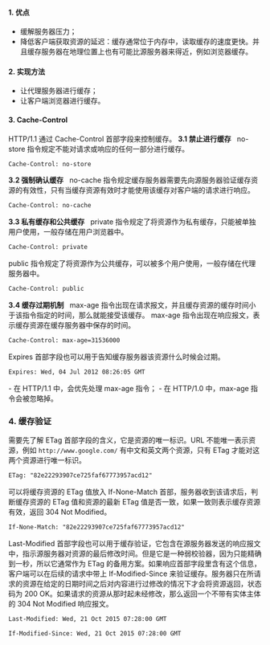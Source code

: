 #### 1. 优点
- 缓解服务器压力；
- 降低客户端获取资源的延迟：缓存通常位于内存中，读取缓存的速度更快。并且缓存服务器在地理位置上也有可能比源服务器来得近，例如浏览器缓存。
#### 2. 实现方法
- 让代理服务器进行缓存；
- 让客户端浏览器进行缓存。
#### 3. Cache-Control
HTTP/1.1 通过 Cache-Control 首部字段来控制缓存。
**3.1 禁止进行缓存**  
no-store 指令规定不能对请求或响应的任何一部分进行缓存。
```html
Cache-Control: no-store
```
**3.2 强制确认缓存**  
no-cache 指令规定缓存服务器需要先向源服务器验证缓存资源的有效性，只有当缓存资源有效时才能使用该缓存对客户端的请求进行响应。
```html
Cache-Control: no-cache
```
**3.3 私有缓存和公共缓存**  
private 指令规定了将资源作为私有缓存，只能被单独用户使用，一般存储在用户浏览器中。
```html
Cache-Control: private
```
public 指令规定了将资源作为公共缓存，可以被多个用户使用，一般存储在代理服务器中。
```html
Cache-Control: public
```
**3.4 缓存过期机制**  
max-age 指令出现在请求报文，并且缓存资源的缓存时间小于该指令指定的时间，那么就能接受该缓存。
max-age 指令出现在响应报文，表示缓存资源在缓存服务器中保存的时间。
```html
Cache-Control: max-age=31536000
```
Expires 首部字段也可以用于告知缓存服务器该资源什么时候会过期。
```html
Expires: Wed, 04 Jul 2012 08:26:05 GMT
```
- 在 HTTP/1.1 中，会优先处理 max-age 指令；
- 在 HTTP/1.0 中，max-age 指令会被忽略掉。
### 4. 缓存验证
需要先了解 ETag 首部字段的含义，它是资源的唯一标识。URL 不能唯一表示资源，例如 `http://www.google.com/` 有中文和英文两个资源，只有 ETag 才能对这两个资源进行唯一标识。
```html
ETag: "82e22293907ce725faf67773957acd12"
```
可以将缓存资源的 ETag 值放入 If-None-Match 首部，服务器收到该请求后，判断缓存资源的 ETag 值和资源的最新 ETag 值是否一致，如果一致则表示缓存资源有效，返回 304 Not Modified。
```html
If-None-Match: "82e22293907ce725faf67773957acd12"
```
Last-Modified 首部字段也可以用于缓存验证，它包含在源服务器发送的响应报文中，指示源服务器对资源的最后修改时间。但是它是一种弱校验器，因为只能精确到一秒，所以它通常作为 ETag 的备用方案。如果响应首部字段里含有这个信息，客户端可以在后续的请求中带上 If-Modified-Since 来验证缓存。服务器只在所请求的资源在给定的日期时间之后对内容进行过修改的情况下才会将资源返回，状态码为 200 OK。如果请求的资源从那时起未经修改，那么返回一个不带有实体主体的 304 Not Modified 响应报文。
```html
Last-Modified: Wed, 21 Oct 2015 07:28:00 GMT
```
```html
If-Modified-Since: Wed, 21 Oct 2015 07:28:00 GMT
```